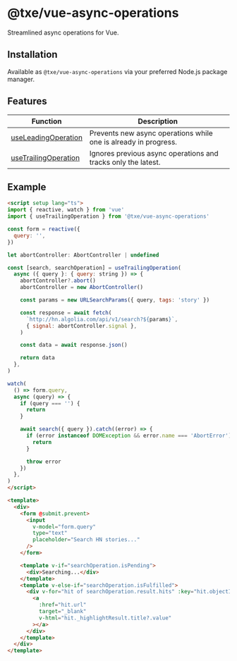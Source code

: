 # @txe/vue-async-operations

Streamlined async operations for Vue.

## Installation

Available as `@txe/vue-async-operations` via your preferred Node.js package manager.

## Features

| Function                                       | Description                                                     |
| ---------------------------------------------- | --------------------------------------------------------------- |
| [useLeadingOperation](src/leading/README.md)   | Prevents new async operations while one is already in progress. |
| [useTrailingOperation](src/trailing/README.md) | Ignores previous async operations and tracks only the latest.   |

## Example

```html
<script setup lang="ts">
import { reactive, watch } from 'vue'
import { useTrailingOperation } from '@txe/vue-async-operations'

const form = reactive({
  query: '',
})

let abortController: AbortController | undefined

const [search, searchOperation] = useTrailingOperation(
  async ({ query }: { query: string }) => {
    abortController?.abort()
    abortController = new AbortController()

    const params = new URLSearchParams({ query, tags: 'story' })

    const response = await fetch(
      `http://hn.algolia.com/api/v1/search?${params}`,
      { signal: abortController.signal },
    )

    const data = await response.json()

    return data
  },
)

watch(
  () => form.query,
  async (query) => {
    if (query === '') {
      return
    }

    await search({ query }).catch((error) => {
      if (error instanceof DOMException && error.name === 'AbortError') {
        return
      }

      throw error
    })
  },
)
</script>

<template>
  <div>
    <form @submit.prevent>
      <input
        v-model="form.query"
        type="text"
        placeholder="Search HN stories..."
      />
    </form>

    <template v-if="searchOperation.isPending">
      <div>Searching...</div>
    </template>
    <template v-else-if="searchOperation.isFulfilled">
      <div v-for="hit of searchOperation.result.hits" :key="hit.objectID">
        <a
          :href="hit.url"
          target="_blank"
          v-html="hit._highlightResult.title?.value"
        ></a>
      </div>
    </template>
  </div>
</template>
```
